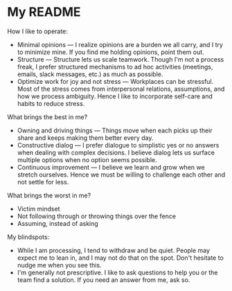 # My README

How I like to operate:
* Minimal opinions — I realize opinions are a burden we all carry, and I try to minimize mine. If you find me holding opinions, point them out.
* Structure — Structure lets us scale teamwork. Though I'm not a process freak, I prefer structured mechanisms to ad hoc activities (meetings, emails, slack messages, etc.) as much as possible.
* Optimize work for joy and not stress — Workplaces can be stressful. Most of the stress comes from interpersonal relations, assumptions, and how we process ambiguity. Hence I like to incorporate self-care and habits to reduce stress. 

What brings the best in me?
* Owning and driving things — Things move when each picks up their share and keeps making them better every day.
* Constructive dialog — I prefer dialogue to simplistic yes or no answers when dealing with complex decisions. I believe dialog lets us surface multiple options when no option seems possible.
* Continuous improvement — I believe we learn and grow when we stretch ourselves. Hence we must be willing to challenge each other and not settle for less.

What brings the worst in me?
* Victim mindset
* Not following through or throwing things over the fence
* Assuming, instead of asking

My blindspots:
* While I am processing, I tend to withdraw and be quiet. People may expect me to lean in, and I may not do that on the spot. Don't hesitate to nudge me when you see this.
* I'm generally not prescriptive. I like to ask questions to help you or the team find a solution. If you need an answer from me, ask so.

